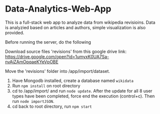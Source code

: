 # Data-Analytics-Web-App
This is a full-stack web app to analyze data from wikipedia revisioins. Data is analyzied based on articles and authors, simple visualization is also provided.


Before running the server, do the following

Download source files 'revisions' from this google drive link:<br>
https://drive.google.com/open?id=1umyxK0UA7Sa-nvAjZAmOpqaeKYeVpOBE


Move the 'revisions' folder into /app/import/dataset. 

1) Have Mongodb installed, create a database named `wikidata`  
2) Run `npm install` on root directory  
3) cd to /app/import/ and run `node update`. After the update for all 8 user types have been completed, force end the execution (control+c). Then run `node importJSON`.  
4) cd back to root directory, run `npm start`  



